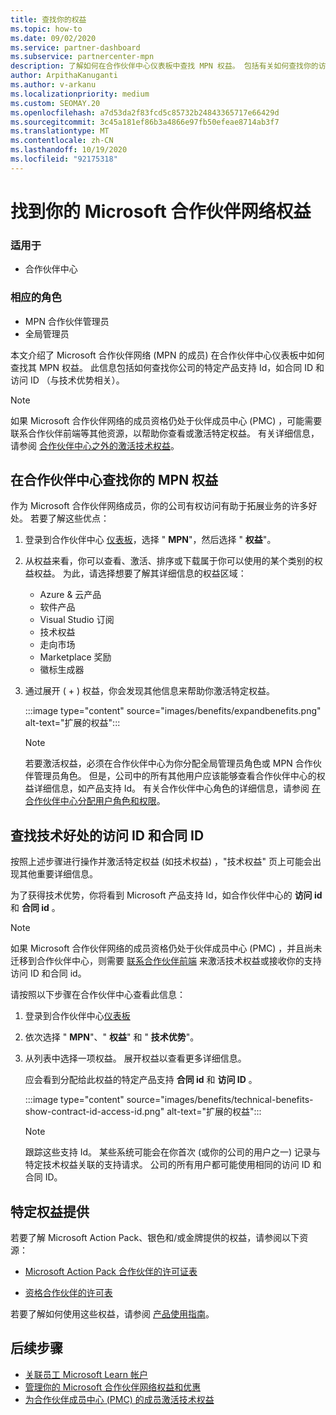 ```yaml
---
title: 查找你的权益
ms.topic: how-to
ms.date: 09/02/2020
ms.service: partner-dashboard
ms.subservice: partnercenter-mpn
description: 了解如何在合作伙伴中心仪表板中查找 MPN 权益。 包括有关如何查找你的访问 ID 和合同 ID 以获得技术优势的信息。
author: ArpithaKanuganti
ms.author: v-arkanu
ms.localizationpriority: medium
ms.custom: SEOMAY.20
ms.openlocfilehash: a7d53da2f83fcd5c85732b24843365717e66429d
ms.sourcegitcommit: 3c45a181ef86b3a4866e97fb50efeae8714ab3f7
ms.translationtype: MT
ms.contentlocale: zh-CN
ms.lasthandoff: 10/19/2020
ms.locfileid: "92175318"
---
```

# <a name="locate-your-microsoft-partner-network-benefits"></a>找到你的 Microsoft 合作伙伴网络权益 

### <a name="applies-to"></a>适用于

- 合作伙伴中心

### <a name="appropriate-roles"></a>相应的角色

- MPN 合作伙伴管理员
- 全局管理员

本文介绍了 Microsoft 合作伙伴网络 (MPN 的成员) 在合作伙伴中心仪表板中如何查找其 MPN 权益。 此信息包括如何查找你公司的特定产品支持 Id，如合同 ID 和访问 ID （与技术优势相关）。

>[!NOTE]
> 如果 Microsoft 合作伙伴网络的成员资格仍处于伙伴成员中心 (PMC) ，可能需要联系合作伙伴前端等其他资源，以帮助你查看或激活特定权益。 有关详细信息，请参阅 [合作伙伴中心之外的激活技术权益](partner-membership-center-tech-benefits-activate.md)。

## <a name="find-your-mpn-benefits-in-partner-center"></a>在合作伙伴中心查找你的 MPN 权益

作为 Microsoft 合作伙伴网络成员，你的公司有权访问有助于拓展业务的许多好处。 若要了解这些优点：

1. 登录到合作伙伴中心 [仪表板](https://partner.microsoft.com/dashboard/home)，选择 " **MPN**"，然后选择 " **权益**"。

2. 从权益来看，你可以查看、激活、排序或下载属于你可以使用的某个类别的权益权益。 为此，请选择想要了解其详细信息的权益区域：

   - Azure & 云产品
   - 软件产品
   - Visual Studio 订阅
   - 技术权益
   - 走向市场
   - Marketplace 奖励
   - 徽标生成器

3. 通过展开 ( + ) 权益，你会发现其他信息来帮助你激活特定权益。

   :::image type="content" source="images/benefits/expandbenefits.png" alt-text="扩展的权益":::

   > [!NOTE]
   > 若要激活权益，必须在合作伙伴中心为你分配全局管理员角色或 MPN 合作伙伴管理员角色。 但是，公司中的所有其他用户应该能够查看合作伙伴中心的权益详细信息，如产品支持 Id。 有关合作伙伴中心角色的详细信息，请参阅 [在合作伙伴中心分配用户角色和权限](permissions-overview.md)。

## <a name="find-access-id-and-contract-id-for-technical-benefits"></a>查找技术好处的访问 ID 和合同 ID

按照上述步骤进行操作并激活特定权益 (如技术权益) ，"技术权益" 页上可能会出现其他重要详细信息。

为了获得技术优势，你将看到 Microsoft 产品支持 Id，如合作伙伴中心的 **访问 id** 和 **合同 id** 。

>[!NOTE]
> 如果 Microsoft 合作伙伴网络的成员资格仍处于伙伴成员中心 (PMC) ，并且尚未迁移到合作伙伴中心，则需要 [联系合作伙伴前端](partner-membership-center-tech-benefits-activate.md) 来激活技术权益或接收你的支持访问 ID 和合同 id。

 请按照以下步骤在合作伙伴中心查看此信息：

1. 登录到合作伙伴中心[仪表板](https://partner.microsoft.com/dashboard/home)

2. 依次选择 " **MPN**"、" **权益**" 和 " **技术优势**"。

3. 从列表中选择一项权益。 展开权益以查看更多详细信息。 

   应会看到分配给此权益的特定产品支持 **合同 id** 和 **访问 ID** 。  

   :::image type="content" source="images/benefits/technical-benefits-show-contract-id-access-id.png" alt-text="扩展的权益":::

   > [!NOTE]
   > 跟踪这些支持 Id。 某些系统可能会在你首次 (或你的公司的用户之一) 记录与特定技术权益关联的支持请求。 公司的所有用户都可能使用相同的访问 ID 和合同 ID。

## <a name="specific-benefit-offers"></a>特定权益提供

若要了解 Microsoft Action Pack、银色和/或金牌提供的权益，请参阅以下资源：

- [Microsoft Action Pack 合作伙伴的许可证表](https://assetsprod.microsoft.com/mpn/MPN-MAPS-Software-IUR-License-Table.xlsx)

- [资格合作伙伴的许可表](https://assetsprod.microsoft.com/mpn-maps-software-iur-competency-license-table.docx)

若要了解如何使用这些权益，请参阅 [产品使用指南](https://assets.microsoft.com/MPN-MAPS-Product-Usage-Guide.pdf)。

## <a name="next-steps"></a>后续步骤

- [关联员工 Microsoft Learn 帐户](ms-learn-associate.md)
- [管理你的 Microsoft 合作伙伴网络权益和优惠](manage-your-partner-network-benefits.md)
- [为合作伙伴成员中心 (PMC) 的成员激活技术权益 ](partner-membership-center-tech-benefits-activate.md)
